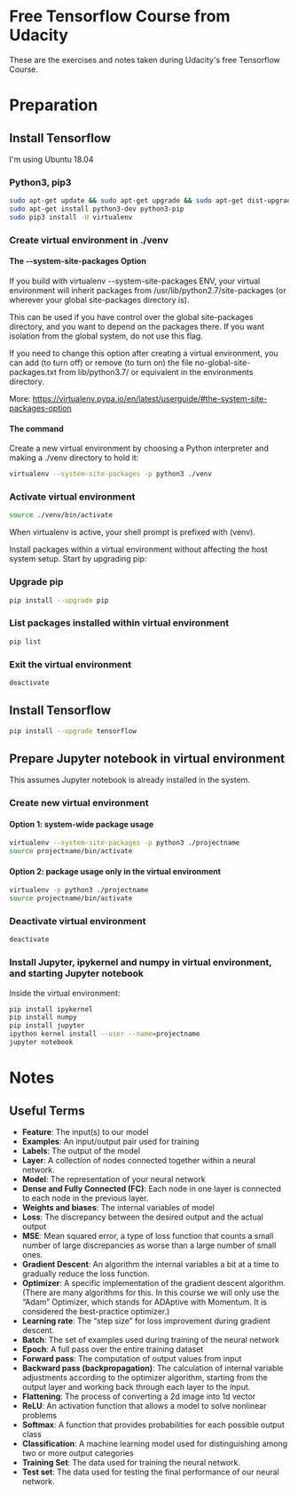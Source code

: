 # Free Tensorflow Course from Udacity
These are the exercises and notes taken during Udacity's free Tensorflow Course.

# Preparation

## Install Tensorflow
I'm using Ubuntu 18.04

### Python3, pip3

```Bash
sudo apt-get update && sudo apt-get upgrade && sudo apt-get dist-upgrade
sudo apt-get install python3-dev python3-pip
sudo pip3 install -U virtualenv
```

### Create virtual environment in ./venv

#### The --system-site-packages Option

If you build with virtualenv --system-site-packages ENV, your virtual environment will inherit packages from /usr/lib/python2.7/site-packages (or wherever your global site-packages directory is).

This can be used if you have control over the global site-packages directory, and you want to depend on the packages there. If you want isolation from the global system, do not use this flag.

If you need to change this option after creating a virtual environment, you can add (to turn off) or remove (to turn on) the file no-global-site-packages.txt from lib/python3.7/ or equivalent in the environments directory.

More: https://virtualenv.pypa.io/en/latest/userguide/#the-system-site-packages-option

#### The command

Create a new virtual environment by choosing a Python interpreter and making a ./venv directory to hold it:

```Bash
virtualenv --system-site-packages -p python3 ./venv
```

### Activate virtual environment

```Bash
source ./venv/bin/activate
```

When virtualenv is active, your shell prompt is prefixed with (venv).

Install packages within a virtual environment without affecting the host system setup. Start by upgrading pip:

### Upgrade pip

```Bash
pip install --upgrade pip
```

### List packages installed within virtual environment

```Bash
pip list 
```

### Exit the virtual environment

```Bash
deactivate
```

## Install Tensorflow

```Bash
pip install --upgrade tensorflow
```

## Prepare Jupyter notebook in virtual environment

This assumes Jupyter notebook is already installed in the system.

### Create new virtual environment

#### Option 1: system-wide package usage

```Bash
virtualenv --system-site-packages -p python3 ./projectname
source projectname/bin/activate
```

#### Option 2: package usage only in the virtual environment

```Bash
virtualenv -p python3 ./projectname
source projectname/bin/activate
```

### Deactivate virtual environment

```Bash
deactivate
```

### Install Jupyter, ipykernel and numpy in virtual environment, and starting Jupyter notebook

Inside the virtual environment:

```Bash
pip install ipykernel
pip install numpy
pip install jupyter 
ipython kernel install --user --name=projectname
jupyter notebook
```

# Notes

## Useful Terms

* **Feature**: The input(s) to our model
* **Examples**: An input/output pair used for training
* **Labels**: The output of the model
* **Layer**: A collection of nodes connected together within a neural network.
* **Model**: The representation of your neural network
* **Dense and Fully Connected (FC)**: Each node in one layer is connected to each node in the previous layer.
* **Weights and biases**: The internal variables of model
* **Loss**: The discrepancy between the desired output and the actual output
* **MSE**: Mean squared error, a type of loss function that counts a small number of large discrepancies as worse than a large number of small ones.
* **Gradient Descent**: An algorithm the internal variables a bit at a time to gradually reduce the loss function.
* **Optimizer**: A specific implementation of the gradient descent algorithm. (There are many algorithms for this. In this course we will only use the “Adam” Optimizer, which stands for ADAptive with Momentum. It is considered the best-practice optimizer.)
* **Learning rate**: The “step size” for loss improvement during gradient descent.
* **Batch**: The set of examples used during training of the neural network
* **Epoch**: A full pass over the entire training dataset
* **Forward pass**: The computation of output values from input
* **Backward pass (backpropagation)**: The calculation of internal variable adjustments according to the optimizer algorithm, starting from the output layer and working back through each layer to the input.
* **Flattening**: The process of converting a 2d image into 1d vector
* **ReLU**: An activation function that allows a model to solve nonlinear problems
* **Softmax**: A function that provides probabilities for each possible output class
* **Classification**: A machine learning model used for distinguishing among two or more output categories
* **Training Set**: The data used for training the neural network.
* **Test set**: The data used for testing the final performance of our neural network.

